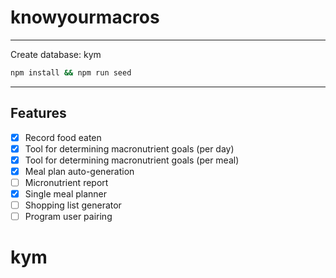 # knowyourmacros

---

Create database: kym
```bash
npm install && npm run seed
```
---

## Features

* [x] Record food eaten
* [x] Tool for determining macronutrient goals (per day)
* [x] Tool for determining macronutrient goals (per meal)
* [x] Meal plan auto-generation
* [ ] Micronutrient report
* [x] Single meal planner
* [ ] Shopping list generator
* [ ] Program user pairing
# kym
